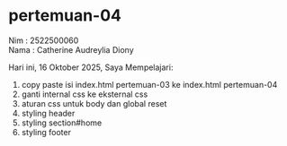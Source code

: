 # pertemuan-04

Nim : 2522500060 <br>
Nama : Catherine Audreylia Diony <br>

Hari ini, 16 Oktober 2025, Saya Mempelajari:
<ol>
  <li>copy paste isi index.html pertemuan-03 ke index.html pertemuan-04</li>
  <li>ganti internal css ke eksternal css</li>
  <li>aturan css untuk body dan global reset</li>
  <li>styling header</li>
  <li>styling section#home</li>
  <li>styling footer</li>
</ol>
